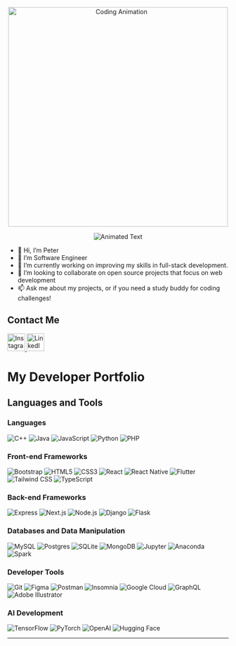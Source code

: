 <p align="center">
  <img src="https://media.giphy.com/media/qgQUggAC3Pfv687qPC/giphy.gif" alt="Coding Animation" width="500"/>
</p>

<p align="center">
  <img src="https://readme-typing-svg.demolab.com?font=Fira+Code&size=24&pause=1000&color=36BCF7&width=435&lines=👋+Hi,+I’m+Peter;👀+I’m+Software+Engineer;🌱+I’m+currently+working+on+improving+my+skills+in+full-stack+development.;💞️+I’m+looking+to+collaborate+on+open+source+projects+that+focus+on+web+development;📫+Ask+me+about+my+projects,+or+if+you+need+a+study+buddy+for+coding+challenges!" alt="Animated Text" />
</p>

- 👋 Hi, I’m Peter
- 👀 I’m Software Engineer
- 🌱  I’m currently working on improving my skills in full-stack development.
- 💞️ I’m looking to collaborate on open source projects that focus on web development 
- 📫 Ask me about my projects, or if you need a study buddy for coding challenges!


## Contact Me

<a href="https://www.instagram.com/peter_messay/" target="_blank">
  <img src="https://upload.wikimedia.org/wikipedia/commons/a/a5/Instagram_icon.png" alt="Instagram" width="40" height="40"/>
</a>
<a href="https://www.linkedin.com/in/peter-messay-84726a319/?lipi=urn%3Ali%3Apage%3Ad_flagship3_feed%3BXVXssjpZQ4aG%2FHgCUQYVQw%3D%3D" target="_blank">
  <img src="https://cdn.jsdelivr.net/gh/devicons/devicon/icons/linkedin/linkedin-original.svg" alt="LinkedIn" width="40" height="40"/>
</a>


# My Developer Portfolio

## Languages and Tools

### Languages
![C++](https://img.shields.io/badge/-C++-00599C?logo=cplusplus&logoColor=white&style=flat-square)
![Java](https://img.shields.io/badge/-Java-007396?logo=java&logoColor=white&style=flat-square)
![JavaScript](https://img.shields.io/badge/-JavaScript-F7DF1E?logo=javascript&logoColor=black&style=flat-square)
![Python](https://img.shields.io/badge/-Python-3776AB?logo=python&logoColor=white&style=flat-square)
![PHP](https://img.shields.io/badge/-PHP-777BB4?logo=php&logoColor=white&style=flat-square)

### Front-end Frameworks
![Bootstrap](https://img.shields.io/badge/-Bootstrap-7952B3?logo=bootstrap&logoColor=white&style=flat-square)
![HTML5](https://img.shields.io/badge/-HTML5-E34F26?logo=html5&logoColor=white&style=flat-square)
![CSS3](https://img.shields.io/badge/-CSS3-1572B6?logo=css3&logoColor=white&style=flat-square)
![React](https://img.shields.io/badge/-React-61DAFB?logo=react&logoColor=black&style=flat-square)
![React Native](https://img.shields.io/badge/-React%20Native-61DAFB?logo=react&logoColor=black&style=flat-square)
![Flutter](https://img.shields.io/badge/-Flutter-02569B?logo=flutter&logoColor=white&style=flat-square)
![Tailwind CSS](https://img.shields.io/badge/-Tailwind%20CSS-38B2AC?logo=tailwindcss&logoColor=white&style=flat-square)
![TypeScript](https://img.shields.io/badge/-TypeScript-3178C6?logo=typescript&logoColor=white&style=flat-square)

### Back-end Frameworks
![Express](https://img.shields.io/badge/-Express-000000?logo=express&logoColor=white&style=flat-square)
![Next.js](https://img.shields.io/badge/-Next.js-000000?logo=nextdotjs&logoColor=white&style=flat-square)
![Node.js](https://img.shields.io/badge/-Node.js-339933?logo=node.js&logoColor=white&style=flat-square)
![Django](https://img.shields.io/badge/-Django-092E20?logo=django&logoColor=white&style=flat-square)
![Flask](https://img.shields.io/badge/-Flask-000000?logo=flask&logoColor=white&style=flat-square)

### Databases and Data Manipulation
![MySQL](https://img.shields.io/badge/-MySQL-4479A1?logo=mysql&logoColor=white&style=flat-square)
![Postgres](https://img.shields.io/badge/-PostgreSQL-336791?logo=postgresql&logoColor=white&style=flat-square)
![SQLite](https://img.shields.io/badge/-SQLite-003B57?logo=sqlite&logoColor=white&style=flat-square)
![MongoDB](https://img.shields.io/badge/-MongoDB-47A248?logo=mongodb&logoColor=white&style=flat-square)
![Jupyter](https://img.shields.io/badge/-Jupyter-F37626?logo=jupyter&logoColor=white&style=flat-square)
![Anaconda](https://img.shields.io/badge/-Anaconda-44A833?logo=anaconda&logoColor=white&style=flat-square)
![Spark](https://img.shields.io/badge/-Spark-E25A1C?logo=apache-spark&logoColor=white&style=flat-square)

### Developer Tools
![Git](https://img.shields.io/badge/-Git-F05032?logo=git&logoColor=white&style=flat-square)
![Figma](https://img.shields.io/badge/-Figma-F24E1E?logo=figma&logoColor=white&style=flat-square)
![Postman](https://img.shields.io/badge/-Postman-FF6C37?logo=postman&logoColor=white&style=flat-square)
![Insomnia](https://img.shields.io/badge/-Insomnia-4000BF?logo=insomnia&logoColor=white&style=flat-square)
![Google Cloud](https://img.shields.io/badge/-Google%20Cloud-4285F4?logo=googlecloud&logoColor=white&style=flat-square)
![GraphQL](https://img.shields.io/badge/-GraphQL-E10098?logo=graphql&logoColor=white&style=flat-square)
![Adobe Illustrator](https://img.shields.io/badge/-Adobe%20Illustrator-FF9A00?logo=adobeillustrator&logoColor=white&style=flat-square)

### AI Development
![TensorFlow](https://img.shields.io/badge/-TensorFlow-FF6F00?logo=tensorflow&logoColor=white&style=flat-square)
![PyTorch](https://img.shields.io/badge/-PyTorch-EE4C2C?logo=pytorch&logoColor=white&style=flat-square)
![OpenAI](https://img.shields.io/badge/-OpenAI-412991?logo=openai&logoColor=white&style=flat-square)
![Hugging Face](https://img.shields.io/badge/-Hugging%20Face-FFD21F?logo=huggingface&logoColor=black&style=flat-square)

---



